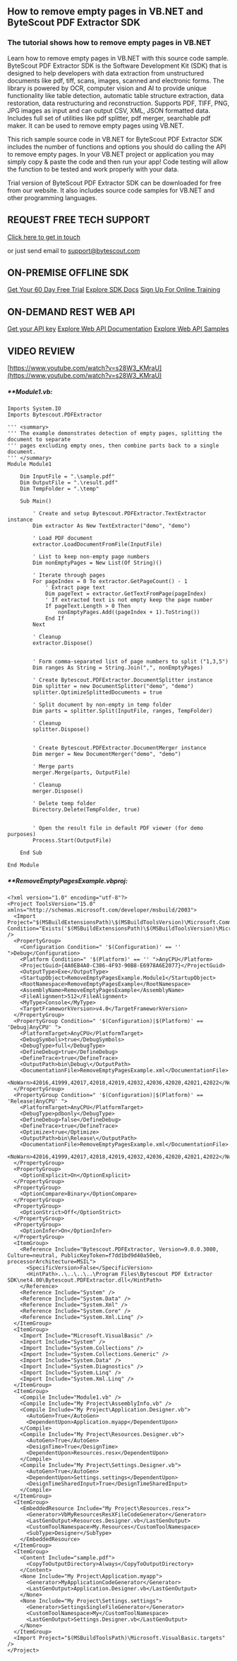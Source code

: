 ## How to remove empty pages in VB.NET and ByteScout PDF Extractor SDK

### The tutorial shows how to remove empty pages in VB.NET

Learn how to remove empty pages in VB.NET with this source code sample. ByteScout PDF Extractor SDK is the Software Development Kit (SDK) that is designed to help developers with data extraction from unstructured documents like pdf, tiff, scans, images, scanned and electronic forms. The library is powered by OCR, computer vision and AI to provide unique functionality like table detection, automatic table structure extraction, data restoration, data restructuring and reconstruction. Supports PDF, TIFF, PNG, JPG images as input and can output CSV, XML, JSON formatted data. Includes full set of utilities like pdf splitter, pdf merger, searchable pdf maker. It can be used to remove empty pages using VB.NET.

This rich sample source code in VB.NET for ByteScout PDF Extractor SDK includes the number of functions and options you should do calling the API to remove empty pages. In your VB.NET project or application you may simply copy & paste the code and then run your app! Code testing will allow the function to be tested and work properly with your data.

Trial version of ByteScout PDF Extractor SDK can be downloaded for free from our website. It also includes source code samples for VB.NET and other programming languages.

## REQUEST FREE TECH SUPPORT

[Click here to get in touch](https://bytescout.zendesk.com/hc/en-us/requests/new?subject=ByteScout%20PDF%20Extractor%20SDK%20Question)

or just send email to [support@bytescout.com](mailto:support@bytescout.com?subject=ByteScout%20PDF%20Extractor%20SDK%20Question) 

## ON-PREMISE OFFLINE SDK 

[Get Your 60 Day Free Trial](https://bytescout.com/download/web-installer?utm_source=github-readme)
[Explore SDK Docs](https://bytescout.com/documentation/index.html?utm_source=github-readme)
[Sign Up For Online Training](https://academy.bytescout.com/)


## ON-DEMAND REST WEB API

[Get your API key](https://pdf.co/documentation/api?utm_source=github-readme)
[Explore Web API Documentation](https://pdf.co/documentation/api?utm_source=github-readme)
[Explore Web API Samples](https://github.com/bytescout/ByteScout-SDK-SourceCode/tree/master/PDF.co%20Web%20API)

## VIDEO REVIEW

[https://www.youtube.com/watch?v=s28W3_KMraU](https://www.youtube.com/watch?v=s28W3_KMraU)




<!-- code block begin -->

##### ****Module1.vb:**
    
```
Imports System.IO
Imports Bytescout.PDFExtractor

''' <summary>
''' The example demonstrates detection of empty pages, splitting the document to separate 
''' pages excluding empty ones, then combine parts back to a single document.
''' </summary>
Module Module1

    Dim InputFile = ".\sample.pdf"
    Dim OutputFile = ".\result.pdf"
    Dim TempFolder = ".\temp"

    Sub Main()

        ' Create and setup Bytescout.PDFExtractor.TextExtractor instance
        Dim extractor As New TextExtractor("demo", "demo")
        
        ' Load PDF document
        extractor.LoadDocumentFromFile(InputFile)

        ' List to keep non-empty page numbers
        Dim nonEmptyPages = New List(Of String)()

        ' Iterate through pages 
        For pageIndex = 0 To extractor.GetPageCount() - 1
            ' Extract page text
            Dim pageText = extractor.GetTextFromPage(pageIndex)
            ' If extracted text is not empty keep the page number
            If pageText.Length > 0 Then
                nonEmptyPages.Add((pageIndex + 1).ToString())
            End If
        Next
        
        ' Cleanup
        extractor.Dispose()


        ' Form comma-separated list of page numbers to split ("1,3,5")
        Dim ranges As String = String.Join(",", nonEmptyPages)

        ' Create Bytescout.PDFExtractor.DocumentSplitter instance
        Dim splitter = new DocumentSplitter("demo", "demo")
        splitter.OptimizeSplittedDocuments = true

        ' Split document by non-empty in temp folder
        Dim parts = splitter.Split(InputFile, ranges, TempFolder)

        ' Cleanup
        splitter.Dispose()

        
        ' Create Bytescout.PDFExtractor.DocumentMerger instance
        Dim merger = New DocumentMerger("demo", "demo")

        ' Merge parts
        merger.Merge(parts, OutputFile)

        ' Cleanup
        merger.Dispose()

        ' Delete temp folder
        Directory.Delete(TempFolder, true)
        

        ' Open the result file in default PDF viewer (for demo purposes)
        Process.Start(OutputFile)

    End Sub

End Module

```

<!-- code block end -->    

<!-- code block begin -->

##### ****RemoveEmptyPagesExample.vbproj:**
    
```
<?xml version="1.0" encoding="utf-8"?>
<Project ToolsVersion="15.0" xmlns="http://schemas.microsoft.com/developer/msbuild/2003">
  <Import Project="$(MSBuildExtensionsPath)\$(MSBuildToolsVersion)\Microsoft.Common.props" Condition="Exists('$(MSBuildExtensionsPath)\$(MSBuildToolsVersion)\Microsoft.Common.props')" />
  <PropertyGroup>
    <Configuration Condition=" '$(Configuration)' == '' ">Debug</Configuration>
    <Platform Condition=" '$(Platform)' == '' ">AnyCPU</Platform>
    <ProjectGuid>{4A0EB4A0-C386-4F93-90B8-E6978A6E2077}</ProjectGuid>
    <OutputType>Exe</OutputType>
    <StartupObject>RemoveEmptyPagesExample.Module1</StartupObject>
    <RootNamespace>RemoveEmptyPagesExample</RootNamespace>
    <AssemblyName>RemoveEmptyPagesExample</AssemblyName>
    <FileAlignment>512</FileAlignment>
    <MyType>Console</MyType>
    <TargetFrameworkVersion>v4.0</TargetFrameworkVersion>
  </PropertyGroup>
  <PropertyGroup Condition=" '$(Configuration)|$(Platform)' == 'Debug|AnyCPU' ">
    <PlatformTarget>AnyCPU</PlatformTarget>
    <DebugSymbols>true</DebugSymbols>
    <DebugType>full</DebugType>
    <DefineDebug>true</DefineDebug>
    <DefineTrace>true</DefineTrace>
    <OutputPath>bin\Debug\</OutputPath>
    <DocumentationFile>RemoveEmptyPagesExample.xml</DocumentationFile>
    <NoWarn>42016,41999,42017,42018,42019,42032,42036,42020,42021,42022</NoWarn>
  </PropertyGroup>
  <PropertyGroup Condition=" '$(Configuration)|$(Platform)' == 'Release|AnyCPU' ">
    <PlatformTarget>AnyCPU</PlatformTarget>
    <DebugType>pdbonly</DebugType>
    <DefineDebug>false</DefineDebug>
    <DefineTrace>true</DefineTrace>
    <Optimize>true</Optimize>
    <OutputPath>bin\Release\</OutputPath>
    <DocumentationFile>RemoveEmptyPagesExample.xml</DocumentationFile>
    <NoWarn>42016,41999,42017,42018,42019,42032,42036,42020,42021,42022</NoWarn>
  </PropertyGroup>
  <PropertyGroup>
    <OptionExplicit>On</OptionExplicit>
  </PropertyGroup>
  <PropertyGroup>
    <OptionCompare>Binary</OptionCompare>
  </PropertyGroup>
  <PropertyGroup>
    <OptionStrict>Off</OptionStrict>
  </PropertyGroup>
  <PropertyGroup>
    <OptionInfer>On</OptionInfer>
  </PropertyGroup>
  <ItemGroup>
    <Reference Include="Bytescout.PDFExtractor, Version=9.0.0.3080, Culture=neutral, PublicKeyToken=f7dd1bd9d40a50eb, processorArchitecture=MSIL">
      <SpecificVersion>False</SpecificVersion>
      <HintPath>..\..\..\..\Program Files\Bytescout PDF Extractor SDK\net4.00\Bytescout.PDFExtractor.dll</HintPath>
    </Reference>
    <Reference Include="System" />
    <Reference Include="System.Data" />
    <Reference Include="System.Xml" />
    <Reference Include="System.Core" />
    <Reference Include="System.Xml.Linq" />
  </ItemGroup>
  <ItemGroup>
    <Import Include="Microsoft.VisualBasic" />
    <Import Include="System" />
    <Import Include="System.Collections" />
    <Import Include="System.Collections.Generic" />
    <Import Include="System.Data" />
    <Import Include="System.Diagnostics" />
    <Import Include="System.Linq" />
    <Import Include="System.Xml.Linq" />
  </ItemGroup>
  <ItemGroup>
    <Compile Include="Module1.vb" />
    <Compile Include="My Project\AssemblyInfo.vb" />
    <Compile Include="My Project\Application.Designer.vb">
      <AutoGen>True</AutoGen>
      <DependentUpon>Application.myapp</DependentUpon>
    </Compile>
    <Compile Include="My Project\Resources.Designer.vb">
      <AutoGen>True</AutoGen>
      <DesignTime>True</DesignTime>
      <DependentUpon>Resources.resx</DependentUpon>
    </Compile>
    <Compile Include="My Project\Settings.Designer.vb">
      <AutoGen>True</AutoGen>
      <DependentUpon>Settings.settings</DependentUpon>
      <DesignTimeSharedInput>True</DesignTimeSharedInput>
    </Compile>
  </ItemGroup>
  <ItemGroup>
    <EmbeddedResource Include="My Project\Resources.resx">
      <Generator>VbMyResourcesResXFileCodeGenerator</Generator>
      <LastGenOutput>Resources.Designer.vb</LastGenOutput>
      <CustomToolNamespace>My.Resources</CustomToolNamespace>
      <SubType>Designer</SubType>
    </EmbeddedResource>
  </ItemGroup>
  <ItemGroup>
    <Content Include="sample.pdf">
      <CopyToOutputDirectory>Always</CopyToOutputDirectory>
    </Content>
    <None Include="My Project\Application.myapp">
      <Generator>MyApplicationCodeGenerator</Generator>
      <LastGenOutput>Application.Designer.vb</LastGenOutput>
    </None>
    <None Include="My Project\Settings.settings">
      <Generator>SettingsSingleFileGenerator</Generator>
      <CustomToolNamespace>My</CustomToolNamespace>
      <LastGenOutput>Settings.Designer.vb</LastGenOutput>
    </None>
  </ItemGroup>
  <Import Project="$(MSBuildToolsPath)\Microsoft.VisualBasic.targets" />
</Project>
```

<!-- code block end -->